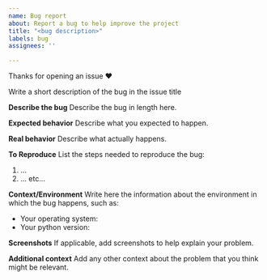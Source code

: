```yaml
---
name: Bug report
about: Report a bug to help improve the project
title: "<bug description>"
labels: bug
assignees: ''

---
```


Thanks for opening an issue ❤️

Write a short description of the bug in the issue title

**Describe the bug**
Describe the bug in length here.

**Expected behavior**
Describe what you expected to happen.

**Real behavior**
Describe what actually happens.

**To Reproduce**
List the steps needed to reproduce the bug:
1. ...
2. ...
etc...

**Context/Environment**
Write here the information about the environment in which the bug happens, such as:
- Your operating system: 
- Your python version: 

**Screenshots**
If applicable, add screenshots to help explain your problem.

**Additional context**
Add any other context about the problem that you think might be relevant.